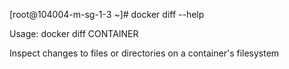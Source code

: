 [root@104004-m-sg-1-3 ~]#     docker diff --help

Usage:	docker diff CONTAINER

Inspect changes to files or directories on a container's filesystem
